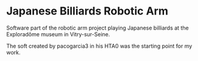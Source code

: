 # Japanese Billiards Robotic Arm
Software part of the robotic arm project playing Japanese billiards at the Exploradôme museum in Vitry-sur-Seine.

The soft created by pacogarcia3 in his HTA0 was the starting point for my work.

